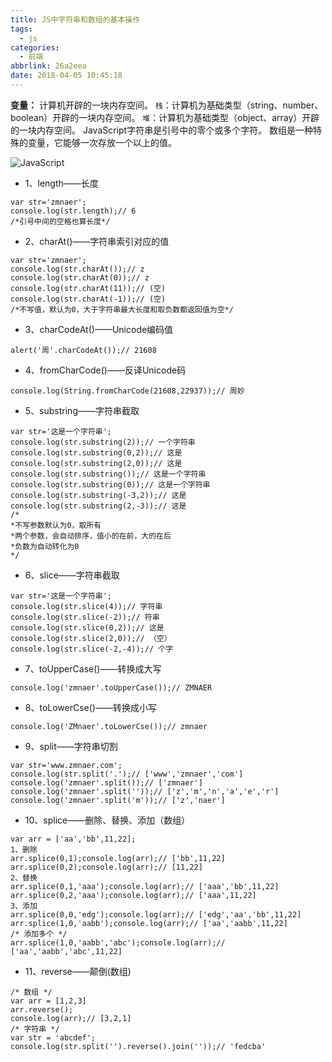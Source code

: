 ```yaml
---
title: JS中字符串和数组的基本操作
tags:
  - js
categories:
  - 前端
abbrlink: 26a2eea
date: 2018-04-05 10:45:18
---
```

**变量：** 计算机开辟的一块内存空间。
`栈`：计算机为基础类型（string、number、boolean）开辟的一块内存空间。
`堆`：计算机为基础类型（object、array）开辟的一块内存空间。
JavaScript字符串是引号中的零个或多个字符。
数组是一种特殊的变量，它能够一次存放一个以上的值。

![JavaScript](//tiven.cn/assets/img/img-js.jpg)

<!--more-->

* 1、length——长度

```
var str='zmnaer';
console.log(str.length);// 6
/*引号中间的空格也算长度*/
```

* 2、charAt()——字符串索引对应的值

```
var str='zmnaer';
console.log(str.charAt());// z
console.log(str.charAt(0));// z
console.log(str.charAt(11));// (空)
console.log(str.charAt(-1));// (空)
/*不写值，默认为0，大于字符串最大长度和取负数都返回值为空*/
```

* 3、charCodeAt()——Unicode编码值

```
alert('周'.charCodeAt());// 21608
```

* 4、fromCharCode()——反译Unicode码

```
console.log(String.fromCharCode(21608,22937));// 周妙
```

* 5、substring——字符串截取

```
var str='这是一个字符串';
console.log(str.substring(2));// 一个字符串
console.log(str.substring(0,2));// 这是
console.log(str.substring(2,0));// 这是
console.log(str.substring());// 这是一个字符串
console.log(str.substring(0));// 这是一个字符串
console.log(str.substring(-3,2));// 这是
console.log(str.substring(2,-3));// 这是
/*
*不写参数默认为0，取所有
*两个参数，会自动排序，值小的在前，大的在后
*负数为自动转化为0
*/
```

* 6、slice——字符串截取

```
var str='这是一个字符串';
console.log(str.slice(4));// 字符串
console.log(str.slice(-2));// 符串
console.log(str.slice(0,2));// 这是
console.log(str.slice(2,0));// （空）
console.log(str.slice(-2,-4));// 个字
```

* 7、toUpperCase()——转换成大写

```
console.log('zmnaer'.toUpperCase());// ZMNAER
```

* 8、toLowerCse()——转换成小写

```
console.log('ZMnaer'.toLowerCse());// zmnaer
```

* 9、split——字符串切割

```
var str='www.zmnaer.com';
console.log(str.split('.');// ['www','zmnaer','com']
console.log('zmnaer'.split());// ['zmnaer']
console.log('zmnaer'.split(''));// ['z','m','n','a','e','r']
console.log('zmnaer'.split('m'));// ['z','naer']
```

* 10、splice——删除、替换、添加（数组）

```
var arr = ['aa','bb',11,22];
1、删除
arr.splice(0,1);console.log(arr);// ['bb',11,22]
arr.splice(0,2);console.log(arr);// [11,22]
2、替换
arr.splice(0,1,'aaa');console.log(arr);// ['aaa','bb',11,22]
arr.splice(0,2,'aaa');console.log(arr);// ['aaa',11,22]
3、添加
arr.splice(0,0,'edg');console.log(arr);// ['edg','aa','bb',11,22]
arr.splice(1,0,'aabb');console.log(arr);// ['aa','aabb',11,22]
/* 添加多个 */
arr.splice(1,0,'aabb','abc');console.log(arr);// ['aa','aabb','abc',11,22]
```

* 11、reverse——颠倒(数组)

```
/* 数组 */
var arr = [1,2,3]
arr.reverse();
console.log(arr);// [3,2,1]
/* 字符串 */
var str = 'abcdef';
console.log(str.split('').reverse().join(''));// 'fedcba'
```
